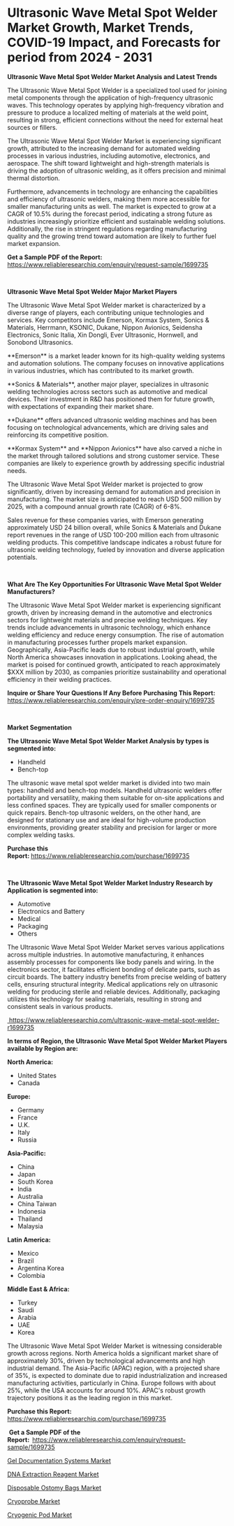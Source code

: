 <p><h1>Ultrasonic Wave Metal Spot Welder Market Growth, Market Trends, COVID-19 Impact, and Forecasts for period from 2024 - 2031</h1></p><p><strong>Ultrasonic Wave Metal Spot Welder Market Analysis and Latest Trends</strong></p>
<p><p>The Ultrasonic Wave Metal Spot Welder is a specialized tool used for joining metal components through the application of high-frequency ultrasonic waves. This technology operates by applying high-frequency vibration and pressure to produce a localized melting of materials at the weld point, resulting in strong, efficient connections without the need for external heat sources or fillers. </p><p>The Ultrasonic Wave Metal Spot Welder Market is experiencing significant growth, attributed to the increasing demand for automated welding processes in various industries, including automotive, electronics, and aerospace. The shift toward lightweight and high-strength materials is driving the adoption of ultrasonic welding, as it offers precision and minimal thermal distortion. </p><p>Furthermore, advancements in technology are enhancing the capabilities and efficiency of ultrasonic welders, making them more accessible for smaller manufacturing units as well. The market is expected to grow at a CAGR of 10.5% during the forecast period, indicating a strong future as industries increasingly prioritize efficient and sustainable welding solutions. Additionally, the rise in stringent regulations regarding manufacturing quality and the growing trend toward automation are likely to further fuel market expansion.</p></p>
<p><strong>Get a Sample PDF of the Report:&nbsp;</strong> <a href="https://www.reliableresearchiq.com/enquiry/request-sample/1699735?utm_campaign=1539&utm_medium=2&utm_source=Github&utm_content=ia&utm_term=20102024&utm_id=ultrasonic-wave-metal-spot-welder">https://www.reliableresearchiq.com/enquiry/request-sample/1699735</a></p>
<p>&nbsp;</p>
<p><strong>Ultrasonic Wave Metal Spot Welder Major Market Players</strong></p>
<p><p>The Ultrasonic Wave Metal Spot Welder market is characterized by a diverse range of players, each contributing unique technologies and services. Key competitors include Emerson, Kormax System, Sonics & Materials, Herrmann, KSONIC, Dukane, Nippon Avionics, Seidensha Electronics, Sonic Italia, Xin Dongli, Ever Ultrasonic, Hornwell, and Sonobond Ultrasonics.</p><p>**Emerson** is a market leader known for its high-quality welding systems and automation solutions. The company focuses on innovative applications in various industries, which has contributed to its market growth.</p><p>**Sonics & Materials**, another major player, specializes in ultrasonic welding technologies across sectors such as automotive and medical devices. Their investment in R&D has positioned them for future growth, with expectations of expanding their market share.</p><p>**Dukane** offers advanced ultrasonic welding machines and has been focusing on technological advancements, which are driving sales and reinforcing its competitive position.</p><p>**Kormax System** and **Nippon Avionics** have also carved a niche in the market through tailored solutions and strong customer service. These companies are likely to experience growth by addressing specific industrial needs.</p><p>The Ultrasonic Wave Metal Spot Welder market is projected to grow significantly, driven by increasing demand for automation and precision in manufacturing. The market size is anticipated to reach USD 500 million by 2025, with a compound annual growth rate (CAGR) of 6-8%.</p><p>Sales revenue for these companies varies, with Emerson generating approximately USD 24 billion overall, while Sonics & Materials and Dukane report revenues in the range of USD 100-200 million each from ultrasonic welding products. This competitive landscape indicates a robust future for ultrasonic welding technology, fueled by innovation and diverse application potentials.</p></p>
<p>&nbsp;</p>
<p><strong>What Are The Key Opportunities For Ultrasonic Wave Metal Spot Welder Manufacturers?</strong></p>
<p><p>The Ultrasonic Wave Metal Spot Welder market is experiencing significant growth, driven by increasing demand in the automotive and electronics sectors for lightweight materials and precise welding techniques. Key trends include advancements in ultrasonic technology, which enhance welding efficiency and reduce energy consumption. The rise of automation in manufacturing processes further propels market expansion. Geographically, Asia-Pacific leads due to robust industrial growth, while North America showcases innovation in applications. Looking ahead, the market is poised for continued growth, anticipated to reach approximately $XXX million by 2030, as companies prioritize sustainability and operational efficiency in their welding practices.</p></p>
<p><strong>Inquire or Share Your Questions If Any Before Purchasing This Report:</strong> <a href="https://www.reliableresearchiq.com/enquiry/pre-order-enquiry/1699735?utm_campaign=1539&utm_medium=2&utm_source=Github&utm_content=ia&utm_term=20102024&utm_id=ultrasonic-wave-metal-spot-welder">https://www.reliableresearchiq.com/enquiry/pre-order-enquiry/1699735</a></p>
<p>&nbsp;</p>
<p><strong>Market Segmentation</strong></p>
<p><strong>The Ultrasonic Wave Metal Spot Welder Market Analysis by types is segmented into:</strong></p>
<p><ul><li>Handheld</li><li>Bench-top</li></ul></p>
<p><p>The ultrasonic wave metal spot welder market is divided into two main types: handheld and bench-top models. Handheld ultrasonic welders offer portability and versatility, making them suitable for on-site applications and less confined spaces. They are typically used for smaller components or quick repairs. Bench-top ultrasonic welders, on the other hand, are designed for stationary use and are ideal for high-volume production environments, providing greater stability and precision for larger or more complex welding tasks.</p></p>
<p><strong>Purchase this Report:&nbsp;</strong><a href="https://www.reliableresearchiq.com/purchase/1699735?utm_campaign=1539&utm_medium=2&utm_source=Github&utm_content=ia&utm_term=20102024&utm_id=ultrasonic-wave-metal-spot-welder">https://www.reliableresearchiq.com/purchase/1699735</a></p>
<p>&nbsp;</p>
<p><strong>The Ultrasonic Wave Metal Spot Welder Market Industry Research by Application is segmented into:</strong></p>
<p><ul><li>Automotive</li><li>Electronics and Battery</li><li>Medical</li><li>Packaging</li><li>Others</li></ul></p>
<p><p>The Ultrasonic Wave Metal Spot Welder Market serves various applications across multiple industries. In automotive manufacturing, it enhances assembly processes for components like body panels and wiring. In the electronics sector, it facilitates efficient bonding of delicate parts, such as circuit boards. The battery industry benefits from precise welding of battery cells, ensuring structural integrity. Medical applications rely on ultrasonic welding for producing sterile and reliable devices. Additionally, packaging utilizes this technology for sealing materials, resulting in strong and consistent seals in various products.</p></p>
<p><a href="https://www.reliableresearchiq.com/ultrasonic-wave-metal-spot-welder-r1699735?utm_campaign=1539&utm_medium=2&utm_source=Github&utm_content=ia&utm_term=20102024&utm_id=ultrasonic-wave-metal-spot-welder">&nbsp;https://www.reliableresearchiq.com/ultrasonic-wave-metal-spot-welder-r1699735</a></p>
<p><strong>In terms of Region, the Ultrasonic Wave Metal Spot Welder Market Players available by Region are:</strong></p>
<p>
    <p> <strong> North America: </strong>
        <ul>
            <li>United States</li>
            <li>Canada</li>
        </ul>
        </p> 
    <p> <strong> Europe: </strong>
        <ul>
            <li>Germany</li>
            <li>France</li>
            <li>U.K.</li>
            <li>Italy</li>
            <li>Russia</li>
        </ul>
        </p> 
    <p> <strong> Asia-Pacific: </strong>
        <ul>
            <li>China</li>
            <li>Japan</li>
            <li>South Korea</li>
            <li>India</li>
            <li>Australia</li>
            <li>China Taiwan</li>
            <li>Indonesia</li>
            <li>Thailand</li>
            <li>Malaysia</li>
        </ul>
        </p> 
    <p> <strong> Latin America: </strong>
        <ul>
            <li>Mexico</li>
            <li>Brazil</li>
            <li>Argentina Korea</li>
            <li>Colombia</li>
        </ul>
        </p> 
    <p> <strong> Middle East & Africa: </strong>
        <ul>
            <li>Turkey</li>
            <li>Saudi</li>
            <li>Arabia</li>
            <li>UAE</li>
            <li>Korea</li>
        </ul>
    </p>
    </p>
<p><p>The Ultrasonic Wave Metal Spot Welder Market is witnessing considerable growth across regions. North America holds a significant market share of approximately 30%, driven by technological advancements and high industrial demand. The Asia-Pacific (APAC) region, with a projected share of 35%, is expected to dominate due to rapid industrialization and increased manufacturing activities, particularly in China. Europe follows with about 25%, while the USA accounts for around 10%. APAC's robust growth trajectory positions it as the leading region in this market.</p></p>
<p><strong>Purchase this Report: </strong><a href="https://www.reliableresearchiq.com/purchase/1699735?utm_campaign=1539&utm_medium=2&utm_source=Github&utm_content=ia&utm_term=20102024&utm_id=ultrasonic-wave-metal-spot-welder">https://www.reliableresearchiq.com/purchase/1699735</a></p>
<p>&nbsp;<strong>Get a Sample PDF of the Report:&nbsp;&nbsp;</strong><a href="https://www.reliableresearchiq.com/enquiry/request-sample/1699735?utm_campaign=1539&utm_medium=2&utm_source=Github&utm_content=ia&utm_term=20102024&utm_id=ultrasonic-wave-metal-spot-welder">https://www.reliableresearchiq.com/enquiry/request-sample/1699735</a></p>
<p><strong></strong></p>
<p><p><a href="https://www.linkedin.com/pulse/gel-documentation-systems-market-regional-outlook-competition-x9yte?utm_campaign=1539&utm_medium=2&utm_source=Github&utm_content=ia&utm_term=20102024&utm_id=ultrasonic-wave-metal-spot-welder">Gel Documentation Systems Market</a></p><p><a href="https://www.linkedin.com/pulse/dna-extraction-reagent-market-trends-detailed-study-bts5c?utm_campaign=1539&utm_medium=2&utm_source=Github&utm_content=ia&utm_term=20102024&utm_id=ultrasonic-wave-metal-spot-welder">DNA Extraction Reagent Market</a></p><p><a href="https://www.linkedin.com/pulse/future-innovation-global-disposable-ostomy-bags-market-ommce?utm_campaign=1539&utm_medium=2&utm_source=Github&utm_content=ia&utm_term=20102024&utm_id=ultrasonic-wave-metal-spot-welder">Disposable Ostomy Bags Market</a></p><p><a href="https://www.linkedin.com/pulse/cryoprobe-market-industry-trends-forecast-period-from-2024-2031-vgowc?utm_campaign=1539&utm_medium=2&utm_source=Github&utm_content=ia&utm_term=20102024&utm_id=ultrasonic-wave-metal-spot-welder">Cryoprobe Market</a></p><p><a href="https://www.linkedin.com/pulse/global-cryogenic-pod-market-exploring-share-trends-future-growth-y18sc?utm_campaign=1539&utm_medium=2&utm_source=Github&utm_content=ia&utm_term=20102024&utm_id=ultrasonic-wave-metal-spot-welder">Cryogenic Pod Market</a></p></p>